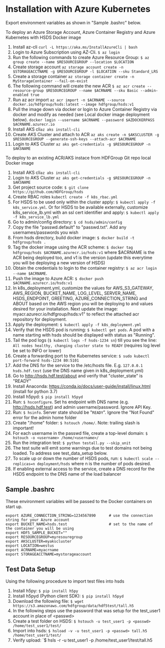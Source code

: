 Installation with Azure Kubernetes
============================

Export environment variables as shown in "Sample .bashrc" below.

To deploy an Azure Storage Account, Azure Container Registry and Azure Kubernetes with HSDS Docker image

1. Install az-cli `curl -L https://aka.ms/InstallAzureCli | bash`
2. Login to Azure Subscription using AZ-Cli. `$ az login`
3. Run the following commands to create Azure Resource Group:
        `$ az group create --name $RESOURCEGROUP --location $LOCATION`
4. Create storage account `az storage account create -n $STORAGEACCTNAME -g $RESOURCEGROUP -l $LOCATION --sku Standard_LRS`
5. Create a storage container `az storage container create -n MyStorageContainer --fail-on-exist`
6. The following command will create the new ACR
        `$ az acr create --resource-group $RESOURCEGROUP --name $ACRNAME --sku Basic --admin-enabled true`
7. Run az acr import
    `az acr import -n $ACRNAME --source docker.io/hdfgroup/hsds:latest --image hdfgroup/hsds:v1`
8. Pull the image down via docker or login to Azure Container Registry via docker and modify as needed (see Local docker image deployment below). `docker login --username $ACRNAME --password $AZDOCKERPASS $ACRNAME.azurecr.io`
9. Install AKS cli`az aks install-cli`
10. Create AKS Cluster and attach to ACR `az aks create -n $AKSCLUSTER -g $RESOURCEGROUP --generate-ssh-keys --attach-acr $ACRNAME`
11. Login to AKS Cluster `az aks get-credentials -g $RESOURCEGROUP -n $AKSNAME`

To deploy to an existing ACR/AKS instace from HDFGroup Git repo local Docker image

1. Install AKS cli`az aks install-cli`
2. Login to AKS Cluster `az aks get-credentials -g $RESOURCEGROUP -n $AKSNAME`
3. Get project source code: `$ git clone https://github.com/HDFGroup/hsds`
4. Create RBAC roles `kubectl create -f k8s_rbac.yml`
5. For HSDS to be used only within the cluster apply: `$ kubectl apply -f k8s_service.yml`.  Or for HSDS to be available externally, customize k8s_service_lb.yml with an ssl cert identifier and apply: `$ kubectl apply -f k8s_service_lb.yml`
6. Go to admin/config directory: `$ cd hsds/admin/config`
7. Copy the file "passwd.default" to "passwd.txt".  Add any usernames/passwords you wish
8. From hsds directory, build docker image:  `$ docker build -t hdfgroup/hsds .`
9. Tag the docker image using the ACR scheme: `$ docker tag hdfgroup/hsds $ACRNAME.azurecr.io/hsds:v1`  where $ACRNAME is the ACR being deployed too, and v1 is the version (update this everytime you will be deploying a new version of HSDS)
10. Obtain the credentials to login to the container registry: `$ az acr login --name $ACRNAME`.
11. Push the image to Azure ACR: `$ docker push $ACRNAME.azurecr.io/hsds:v1`
12. In k8s_deployment.yml, customize the values for AWS_S3_GATEWAY, AWS_REGION, BUCKET_NAME, LOG_LEVEL, SERVER_NAME, HSDS_ENDPOINT, GREETING, AZURE_CONNECTION_STRING and ABOUT based on the AWS region you will be deploying to and values desired for your installation. Next update the image: myacr.azurecr.io/hdfgroup/hsds:v1" to reflect the attached acr repository for deployment.
13. Apply the deployment: `$ kubectl apply -f k8s_deployment.yml`
14. Verify that the HSDS pod is running: `$ kubectl get pods`.  A pod with a name starting with hsds should be displayed with status as "Running".
15. Tail the pod logs (`$ kubectl logs -f hsds-1234 sn`) till you see the line: `All nodes healthy, changing cluster state to READY` (requires log level be set to INFO or lower)
16. Create a forwarding port to the Kubernetes service: `$ sudo kubectl port-forward hsds-1234 80:5101`
17. Add the DNS for the service to the /etc/hosts file.  E.g. `127.0.0.1  hsds.hdf.test` (use the DNS name given in k8s_deployment.yml)
18. Go to <http://hsds.hdf.test/about> and verify that "cluster_state" is "READY"
19. Install Anaconda: <https://conda.io/docs/user-guide/install/linux.html>  (install for python 3.7)
20. Install h5pyd: `$ pip install h5pyd`
21. Run: `$ hsconfigure`.  Set hs endpoint with DNS name (e.g. <http://hsds.hdf.test>) and admin username/password.  Ignore API Key.
22. Run: `$ hsinfo`.  Server state should be "`READY`".  Ignore the "Not Found" error for the admin home folder
23. Create "/home" folder: `$ hstouch /home/`.  Note: trailing slash is important!
24. For each username in the passwd file, create a top-level domain: `$ hstouch -o <username> /home/<username>/`
25. Run the integration test: `$ python testall.py --skip_unit`
26. The test suite will emit some warnings due to test domains not being loaded.  To address see test_data_setup below.
27. To scale up or down the number of HSDS pods, run: `$ kubectl scale --replicas=n deployment/hsds` where n is the number of pods desired.
28. If enabling external access to the service, create a DNS record for the HSDS endpoint to the DNS name of the load balancer

Sample .bashrc
--------------

These environment variables will be passed to the Docker containers on start up.

    export AZURE_CONNECTION_STRING=1234567890      # use the connection string for your Azure account 
    export BUCKET_NAME=hsds.test                   # set to the name of the container you will be using
    export HDF5_SAMPLE_BUCKET=""
    export RESOURCEGROUP=myresouregroup
    export AKSCLUSTER=myakscluster
    export LOCATION=westus
    export ACRNAME=myacrname
    export STORAGEACCTNAME=mystorageaccount


Test Data Setup
---------------

Using the following procedure to import test files into hsds

1. Install h5py: `$ pip install h5py`
2. Install h5pyd (Python client SDK): `$ pip install h5pyd`
3. Download the following file: `$ wget https://s3.amazonaws.com/hdfgroup/data/hdf5test/tall.h5`
4. In the following steps use the password that was setup for the test_user1 account in place of \<passwd\>
5. Create a test folder on HSDS: `$ hstouch -u test_user1 -p <passwd> /home/test_user1/test/` 
6. Import into hsds: `$ hsload -v -u test_user1 -p <passwd> tall.h5 /home/test_user1/test/`
7. Verify upload: `$ hsls -r -u test_user1 -p <passwd> /home/test_user1/test/tall.h5
